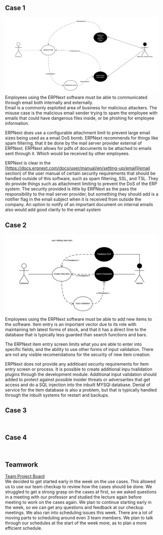 ## Case 1
![](https://github.com/eeiler/Team-8-ERPNext/blob/master/Requirements%20for%20SSE/Email%20Rec%20Case.png)  
Employees using the ERPNext software must be able to communicated through email both internally and externally.  
Email is a commonly exploited area of business for malicious attackers. The misuse case is the malicious email sender trying to spam the employee with emails that could have dangerous files inside, or be phishing for employee information.

ERPNext does use a configurable attachment limit to prevent large email sizes being used as a email DoS bomb.
ERPNext recommends for things like spam filtering, that it be done by the mail server provider external of ERPNext.
ERPNext allows for pdfs of documents to be attached to emails sent through it. Which would be received by other employees.

ERPNext is clear in the [https://docs.erpnext.com/docs/user/manual/en/setting-up/email](email section) of the user manual of certain security requirements that should be handled outside of this software, such as spam filtering, SSL, and TSL. They do provide things such as attachment limiting to prevent the DoS of the ERP system.
The security provided is little by ERPNext as the pass the responsibility to the mail server provider, but something they should add is a notifier flag in the email subject when it is received from outside the company. An option to notify of an important document on internal emails also would add good clarity to the email system
## Case 2
![](https://github.com/eeiler/Team-8-ERPNext/blob/master/Requirements%20for%20SSE/New%20item%20use%20case.png)  
Employees using the ERPNext software must be able to add new items to the software.
Item entry is an important vector due to its role with maintaining teh latest forms of stock, and that it has a direct line to the database that is typically less guarded than search functions and bars.

The ERPNext item entry screen limits what you are able to enter into specific fields, and the ability to use other forms of input validation.
There are not any visible recomendations for the security of new item creation.

ERPNext does not provide any additioanl security requirements for Item entry screen or process. It is possible to create additional inpu tvalidation plugins through the development module. Additional input validation should added to protect against possible insider threats or adversarites that get access and do a SQL injection into the inbuilt MYSQl database. Denial of service for the item database is also a problem, but that is typically handled through the inbuilt systems for restart and backups. 
## Case 3
![]()  

## Case 4 
![]()  

## Teamwork
[Team Project Board](https://github.com/eeiler/Team-8-ERPNext/projects/1)  
We decided to get started early in the week on the use cases. This allowed us to use our team checkup to review how the cases should be done. We struggled to get a strong grasp on the cases at first, so we asked questions in a meeting with our professor and studied the lecture again before meeting to work on the cases again. We plan to continue starting early in the week, so we can get any questions and feedback at our checkup meetings. We also ran into scheduling issues this week. There are a lot of moving parts to scheduling around even 3 team members. We plan to talk through our schedules at the start of the week more, as to plan a more efficient schedule.

